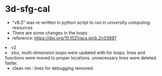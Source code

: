 # 3d-sfg-cal
- "v8.3" was re-written in python script to run in university computing resources
- There are some changes in the loops
- reference: https://doi.org/10.1021/acs.jpcb.2c03897
<li> v2 <li>
xlsx,
multi-dimension loops were updated with for loops.
lines and functions were moved to proper locations.
unnecessary lines were deleted.
faster.
  
- clean ver.: lines for debugging removed.



